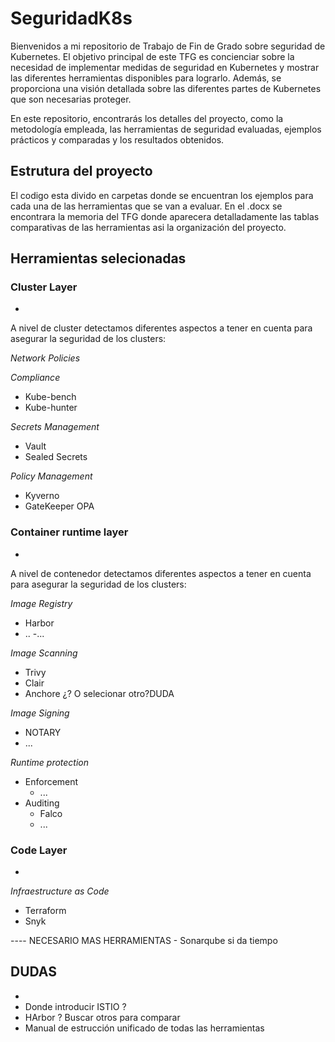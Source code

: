# SeguridadK8s
Bienvenidos a mi repositorio de Trabajo de Fin de Grado sobre seguridad de Kubernetes. 
El objetivo principal de este TFG es concienciar sobre la necesidad de implementar medidas de seguridad en Kubernetes y mostrar las diferentes herramientas disponibles para lograrlo. Además, se proporciona una visión detallada sobre las diferentes partes de Kubernetes que son necesarias proteger. 

En este repositorio, encontrarás los detalles del proyecto, como la metodología empleada, las herramientas de seguridad evaluadas, ejemplos prácticos y comparadas y los resultados obtenidos. 

## Estrutura del proyecto
El codigo esta divido en carpetas donde se encuentran los ejemplos para cada una de las herramientas que se van a evaluar. 
En el .docx se encontrara la memoria del TFG donde aparecera detalladamente las tablas comparativas de las herramientas asi la organización del proyecto. 


## Herramientas selecionadas

### Cluster Layer 
-
A nivel de cluster detectamos diferentes aspectos a tener en cuenta para asegurar la seguridad de los clusters:

 *Network Policies*
  
  
 *Compliance*
 
 - Kube-bench 
 - Kube-hunter
 
 *Secrets Management*
 
 - Vault 
 - Sealed Secrets 
 
 *Policy Management*
 - Kyverno
 - GateKeeper OPA
 
### Container runtime layer 
-

A nivel de contenedor detectamos diferentes aspectos a tener en cuenta para asegurar la seguridad de los clusters:

*Image Registry*
- Harbor
- ..
-... 

*Image Scanning*

- Trivy
- Clair
- Anchore ¿? O selecionar otro?DUDA

*Image Signing*

- NOTARY
- ...

*Runtime protection*

- Enforcement
  - ...
- Auditing
  - Falco
  - ...
  


### Code Layer 
-
*Infraestructure as Code*
- Terraform 
- Snyk 

---- NECESARIO MAS HERRAMIENTAS - Sonarqube si da tiempo


## DUDAS
-
- Donde introducir ISTIO ? 
- HArbor ? Buscar otros para comparar
- Manual de estrucción unificado de todas las herramientas
